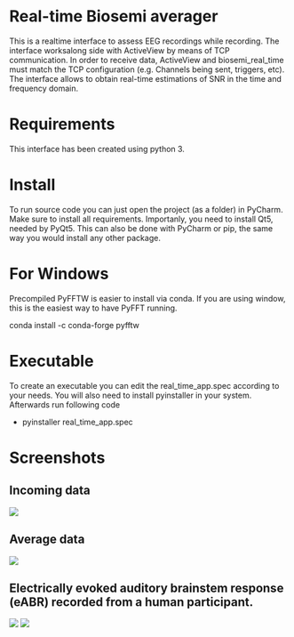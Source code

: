 # Real-time Biosemi averager 
This is a realtime interface to assess EEG recordings while recording. 
The interface worksalong side with ActiveView by means of TCP communication.
In order to receive data, ActiveView and biosemi_real_time must match the 
TCP configuration (e.g. Channels being sent, triggers, etc).
The interface allows to obtain real-time estimations of SNR in the time and 
frequency domain. 

# Requirements
This interface has been created using python 3.

# Install
To run source code you can just open the project (as a folder) in PyCharm. 
Make sure to install all requirements. Importanly, you need to install Qt5, 
needed by PyQt5. This can also be done with PyCharm or pip, the same way you
would install any other package. 

# For Windows
Precompiled PyFFTW is easier to install via conda.
If you are using window, this is the easiest way to have PyFFT running.

conda install -c conda-forge pyfftw


# Executable
To create an executable you can edit the real_time_app.spec according to your 
needs.
You will also need to install pyinstaller in your system.
Afterwards run following code 
- pyinstaller real_time_app.spec


# Screenshots 

## Incoming data
![](./screenshots/Screenshot_1.png)

## Average data
![](./screenshots/Screenshot_2.png)

## Electrically evoked auditory brainstem response (eABR) recorded from a human participant.
![](./screenshots/Screenshot_eABR.png)
![](./screenshots/Screenshot_eABR_2.png)
